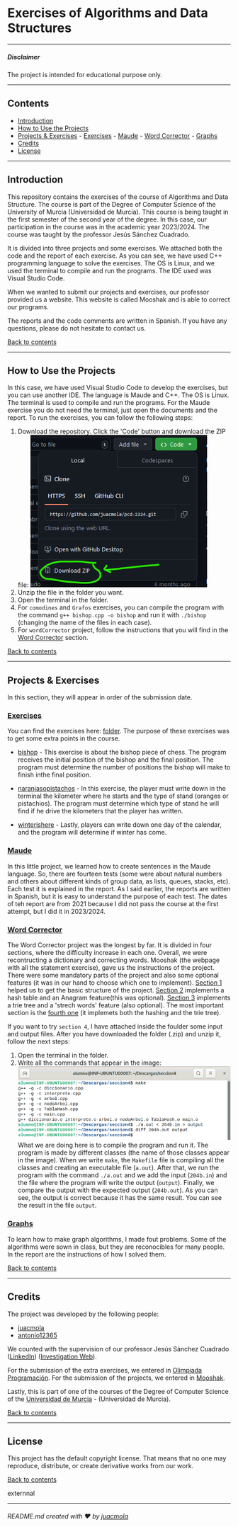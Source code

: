 # Exercises of Algorithms and Data Structures

---

##### Disclaimer

The project is intended for educational purpose only.

---

## Contents

- [Introduction](#introduction)
- [How to Use the Projects](#how-to-use-the-projects)
- [Projects \& Exercises](#projects--exercises)
        - [Exercises](#exercises)
        - [Maude](#maude)
        - [Word Corrector](#word-corrector)
        - [Graphs](#graphs)
- [Credits](#credits)
- [License](#license)

---

## Introduction

This repository contains the exercises of the course of Algorithms and Data Structure. The course is part of the Degree of Computer Science of the University of Murcia (Universidad de Murcia). This course is being taught in the first semester of the second year of the degree. In this case, our participation in the course was in the academic year 2023/2024. The course was taught by the professor Jesús Sánchez Cuadrado.

It is divided into three projects and some exercises. We attached both the code and the report of each exercise. As you can see, we have used C++ programming language to solve the exercises. The OS is Linux, and we used the terminal to compile and run the programs. The IDE used was Visual Studio Code.

When we wanted to submit our projects and exercises, our professor provided us a website. This website is called Mooshak and is able to correct our programs.

The reports and the code comments are written in Spanish. If you have any questions, please do not hesitate to contact us.

[Back to contents](#contents)

---

## How to Use the Projects

In this case, we have used Visual Studio Code to develop the exercises, but you can use another IDE. The language is Maude and C++. The OS is Linux. The terminal is used to compile and run the programs. For the Maude exercise you do not need the terminal, just open the documents and the report. To run the exercises, you can follow the following steps:

1. Download the repository. Click the 'Code' button and download the ZIP file:
  ![Download ZIP](./images/download.png)
2. Unzip the file in the folder you want.
3. Open the terminal in the folder.
4. For `comodines` and `Grafos` exercises, you can compile the program with the command `g++ bishop.cpp -o bishop` and run it with `./bishop` (changing the name of the files in each case).
5. For `wordCorrector` project, follow the instructions that you will find in the [Word Corrector](#word-corrector) section.

[Back to contents](#contents)

---

## Projects & Exercises

In this section, they will appear in order of the submission date.

### [Exercises](./Projects&Exercises/comodines)

You can find the exercises here: [folder](./Projects&Exercises/comodines). The purpose of these exercises was to get some extra points in the course.

- [bishop](./Projects&Exercises/comodines/bishop.cpp) - This exercise is about the bishop piece of chess. The program receives the initial position of the bishop and the final position. The program must determine the number of positions the bishop will make to finish inthe final position.

- [naranjasopistachos](./Projects&Exercises/comodines/naranjasopistachos.cpp) - In this exercise, the player must write down in the terminal the kilometer where he starts and the type of stand (oranges or pistachios). The program must determine which type of stand he will find if he drive the kilometers that the player has written.

- [winterishere](./Projects&Exercises/comodines/winterishere.cpp) - Lastly, players can write down one day of the calendar, and the program will determine if winter has come.

### [Maude](./Projects&Exercises/MAUDE)

In this little project, we learned how to create sentences in the Maude language. So, there are fourteen tests (some were about natural numbers and others about different kinds of group data, as lists, queues, stacks, etc). Each test it is explained in the report. As I said earlier, the reports are written in Spanish, but it is easy to understand the purpose of each test.
The dates of teh report are from 2021 because I did not pass the course at the first attempt, but I did it in 2023/2024.

### [Word Corrector](./Projects&Exercises/wordCorrector)

The Word Corrector project was the longest by far. It is divided in four sections, where the difficulty increase in each one. Overall, we were recontructing a dictionary and correcting words. Mooshak (the webpage with all the statement exercise), gave us the instructions of the project. There were some mandatory parts of the project and also some optional features (it was in our hand to choose which one to implement).
[Section 1](./Projects&Exercises/wordCorrector/Exercises/seccion1/) helped us to  get the basic structure of the project. [Section 2](./Projects&Exercises/wordCorrector/Exercises/seccion2/) implements a hash table and an Anagram feature(this was optional). [Section 3](./Projects&Exercises/wordCorrector/Exercises/seccion3/) implements a trie tree and a 'strech words' feature (also optional). The most important section is the [fourth one](./Projects&Exercises/wordCorrector/Exercises/seccion4/) (it implemets both the hashing and the trie tree).

If you want to try `section 4`, I have attached inside the foulder some input and output files. After you have downloaded the folder (.zip) and unzip it, follow the next steps:

1. Open the terminal in the folder.
2. Write all the commands that appear in the image:
![terminal](./images/terminal.png)
What we are doing here is to compile the program and run it. The program is made by different classes (the name of those classes appear in the image). When we write `make`, the `Makefile` file is compiling all the classes and creating an executable file (`a.out`). After that, we run the program with the command `./a.out` and we add the input (`204b.in`) and the file where the program will write the output (`output`). Finally, we compare the output with the expected output (`204b.out`). As you can see, the output is correct because it has the same result. You can see the result in the file `output`.

### [Graphs](./Projects&Exercises/Grafos)

To learn how to make graph algorithms, I made fout problems. Some of the algorithms were sown in class, but they are reconocibles for many people. In the report are the instructions of how I solved them.

[Back to contents](#contents)

---

## Credits

The project was developed by the following people:

- [juacmola](https://github.com/juacmola)
- [antonio12365](https://github.com/antonio12365)

We counted with the supervision of our professor Jesús Sánchez Cuadrado ([LinkedIn](https://www.linkedin.com/in/jes%C3%BAs-s%C3%A1nchez-cuadrado-57ba355/?originalSubdomain=es)) ([Investigation Web](https://portalinvestigacion.um.es/investigadores/331792/detalle)).

For the submission of the extra exercises, we entered in [Olimpiada Programación](https://onlinejudge.inf.um.es/~mooshak/cgi-bin/execute/4297441176277325?config+language+es).
For the submission of the projects, we entered in [Mooshak](https://mooshak.inf.um.es/~mooshak/cgi-bin/execute/78515964037979?config+language+es).

Lastly, this is part of one of the courses of the Degree of Computer Science of the [Universidad de Murcia](https://www.um.es/web/estudios/grados/informatica) - (Universidad de Murcia).

[Back to contents](#contents)

---

## License

This project has the default copyright license. That means that no one may reproduce, distribute, or create derivative works from our work.

[Back to contents](#contents)

externnal

---

###### README.md created with ❤️ by [juacmola](https://github.com/juacmola)
